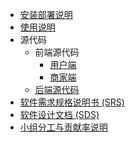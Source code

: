 - [安装部署说明]()
- [使用说明](manual.md)
- 源代码
  - 前端源代码
    - [用户端](https://github.com/OrderEase/OrderEase-2C)
    - [商家端](https://github.com/OrderEase/OrderEase-2B)
  - [后端源代码](https://github.com/OrderEase/Server)
- [软件需求规格说明书 (SRS)](srs.md)
- [软件设计文档 (SDS)]()
- [小组分工与贡献率说明](contribution.md)
